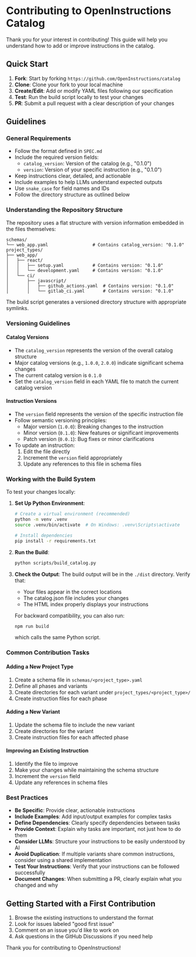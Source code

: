 # Contributing to OpenInstructions Catalog

Thank you for your interest in contributing! This guide will help you understand how to add or improve instructions in the catalog.

## Quick Start

1. **Fork**: Start by forking `https://github.com/OpenInstructions/catalog`
2. **Clone**: Clone your fork to your local machine
3. **Create/Edit**: Add or modify YAML files following our specification
4. **Test**: Run the build script locally to test your changes
5. **PR**: Submit a pull request with a clear description of your changes

## Guidelines

### General Requirements

- Follow the format defined in `SPEC.md`
- Include the required version fields:
  - `catalog_version`: Version of the catalog (e.g., "0.1.0")
  - `version`: Version of your specific instruction (e.g., "0.1.0")
- Keep instructions clear, detailed, and actionable
- Include examples to help LLMs understand expected outputs
- Use `snake_case` for field names and IDs
- Follow the directory structure as outlined below

### Understanding the Repository Structure

The repository uses a flat structure with version information embedded in the files themselves:

```
schemas/
└── web_app.yaml                 # Contains catalog_version: "0.1.0"
project_types/
├── web_app/
│   ├── react/
│   │   ├── setup.yaml           # Contains version: "0.1.0"
│   │   └── development.yaml     # Contains version: "0.1.0"
│   └── ci/
│       ├── javascript/
│       │   ├── github_actions.yaml  # Contains version: "0.1.0"
│       │   └── gitlab_ci.yaml       # Contains version: "0.1.0"
```

The build script generates a versioned directory structure with appropriate symlinks.

### Versioning Guidelines

#### Catalog Versions

- The `catalog_version` represents the version of the overall catalog structure
- Major catalog versions (e.g., `1.0.0`, `2.0.0`) indicate significant schema changes
- The current catalog version is `0.1.0`
- Set the `catalog_version` field in each YAML file to match the current catalog version

#### Instruction Versions

- The `version` field represents the version of the specific instruction file
- Follow semantic versioning principles:
  - Major version (`1.0.0`): Breaking changes to the instruction
  - Minor version (`0.1.0`): New features or significant improvements
  - Patch version (`0.0.1`): Bug fixes or minor clarifications
- To update an instruction:
  1. Edit the file directly
  2. Increment the `version` field appropriately
  3. Update any references to this file in schema files

### Working with the Build System

To test your changes locally:

1. **Set Up Python Environment**:
   ```bash
   # Create a virtual environment (recommended)
   python -m venv .venv
   source .venv/bin/activate  # On Windows: .venv\Scripts\activate
   
   # Install dependencies
   pip install -r requirements.txt
   ```

2. **Run the Build**:
   ```bash
   python scripts/build_catalog.py
   ```

3. **Check the Output**:
   The build output will be in the `./dist` directory. Verify that:
   - Your files appear in the correct locations
   - The catalog.json file includes your changes
   - The HTML index properly displays your instructions

   For backward compatibility, you can also run:
   ```bash
   npm run build
   ```
   which calls the same Python script.

### Common Contribution Tasks

#### Adding a New Project Type

1. Create a schema file in `schemas/<project_type>.yaml`
2. Define all phases and variants
3. Create directories for each variant under `project_types/<project_type>/`
4. Create instruction files for each phase

#### Adding a New Variant

1. Update the schema file to include the new variant
2. Create directories for the variant
3. Create instruction files for each affected phase

#### Improving an Existing Instruction

1. Identify the file to improve
2. Make your changes while maintaining the schema structure
3. Increment the `version` field
4. Update any references in schema files

### Best Practices

- **Be Specific**: Provide clear, actionable instructions
- **Include Examples**: Add input/output examples for complex tasks
- **Define Dependencies**: Clearly specify dependencies between tasks
- **Provide Context**: Explain why tasks are important, not just how to do them
- **Consider LLMs**: Structure your instructions to be easily understood by AI
- **Avoid Duplication**: If multiple variants share common instructions, consider using a shared implementation
- **Test Your Instructions**: Verify that your instructions can be followed successfully
- **Document Changes**: When submitting a PR, clearly explain what you changed and why

## Getting Started with a First Contribution

1. Browse the existing instructions to understand the format
2. Look for issues labeled "good first issue" 
3. Comment on an issue you'd like to work on
4. Ask questions in the GitHub Discussions if you need help

Thank you for contributing to OpenInstructions! 
